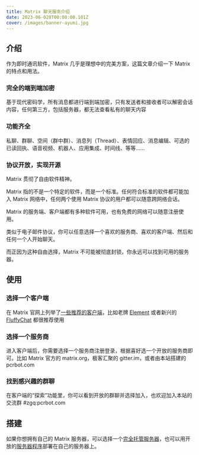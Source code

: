 ```yaml
---
title: Matrix 聊天服务介绍
date: 2023-06-028T00:00:00.101Z
cover: /images/banner-ayumi.jpg
---
```


## 介绍

作为即时通讯软件，Matrix 几乎是理想中的完美方案，这篇文章介绍一下 Matrix 的特点和用法。

### 完全的端到端加密

基于现代密码学，所有消息都进行端到端加密，只有发送者和接收者可以解密会话内容，任何第三方，包括服务器，都无法查看私有的聊天内容

### 功能齐全

私聊、群聊、空间（群中群）、消息列（Thread）、表情回应、消息编辑、可选的已读回执、语音视频、机器人、应用集成、时间线、等等……

### 协议开放，实现开源

Matrix 贯彻了自由软件精神。

Matrix 指的不是一个特定的软件，而是一个标准。任何符合标准的软件都可能加入 Matrix 网络中，任何两个使用 Matrix 协议的用户都可以随意跨网络会话。

Matrix 的服务端、客户端都有多种软件可用，也有免费的网络可以随意注册使用。

类似于电子邮件协议，你可以任意选择一个喜欢的服务商、喜欢的客户端、然后和任何一个人开始聊天。

而正因为这种自由选择，Matrix 不可能被彻底封锁，你永远可以找到可用的服务器。

## 使用

### 选择一个客户端

在 Matrix 官网上列举了[一些推荐的客户端](https://matrix.org/ecosystem/clients/)，比如老牌 [Element](https://element.io/download) 或者新兴的 [FluffyChat](https://fluffychat.im/) 都很推荐使用

### 选择一个服务商

进入客户端后，你需要选择一个服务商注册登录，根据喜好选一个开放的服务商即可。比如 Matrix 官方的 matrix.org，极客汇聚的 gitter.im，或者由本站搭建的 pcrbot.com

### 找到感兴趣的群聊

在客户端的“探索”功能里，你可以看到开放的群聊并选择加入，也欢迎加入本站的交流群 #zgq:pcrbot.com

## 搭建

如果你想拥有自己的 Matrix 服务器，可以选择一个[完全托管服务器](https://matrix.org/ecosystem/hosting/)，也可以用开放的[服务器程序](https://matrix.org/ecosystem/servers/)部署在自己的服务器上。
